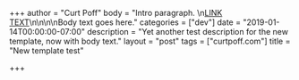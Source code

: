 +++
author = "Curt Poff"
body = "Intro paragraph. \n[LINK TEXT](http://www.google.com)\n\n<!--more-->\n\nBody text goes here."
categories = ["dev"]
date = "2019-01-14T00:00:00-07:00"
description = "Yet another test description for the new template, now with body text."
layout = "post"
tags = ["curtpoff.com"]
title = "New template test"

+++
